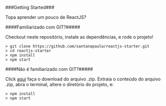 ###Getting Started###

Topa aprender um pouco de ReactJS?

####Familiarizado com GIT?#####

Checkout neste repositório, instale as dependências, e rode o projeto! 

	> git clone https://github.com/santanapaulo/reactjs-starter.git
	> cd reactjs-starter
	> npm install
	> npm start

####Não é familiarizado com GIT?#####

Click [aqui](https://github.com/santanapaulo/reactjs-starter/archive/master.zip) faça o download do arquivo .zip. Extraia o conteúdo do arquivo .zip, abra o terminal, altere o diretório do projeto, e:

	> npm install
	> npm start